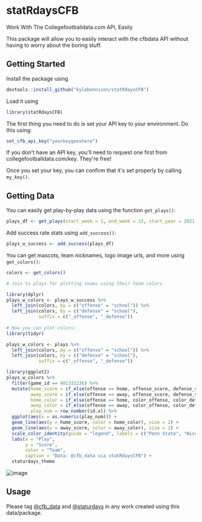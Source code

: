 # statRdaysCFB
Work With The Collegefootballdata.com API, Easily

This package will allow you to easily interact with the cfbdata API without having to worry about the boring stuff.

## Getting Started

Install the package using
``` r
devtools::install_github("kylebennison/statRdaysCFB")
```

Load it using
``` r
library(statRdaysCFB)
```

The first thing you need to do is set your API key to your environment. Do this using:
``` r
set_cfb_api_key("yourkeygoeshere")
```

If you don't have an API key, you'll need to request one first from collegefootballdata.com/key. They're free!

Once you set your key, you can confirm that it's set properly by calling ```my_key()```.

## Getting Data

You can easily get play-by-play data using the function ```get_plays()```:

``` r
plays_df <- get_plays(start_week = 1, end_week = 15, start_year = 2021, end_year = 2021)
```

Add success rate stats using ```add_success()```:
``` r
plays_w_success <- add_success(plays_df)
```

You can get mascots, team nicknames, logo image urls, and more using ```get_colors()```:
``` r
colors <- get_colors()

# Join to plays for plotting teams using their team colors

library(dplyr)
plays_w_colors <- plays_w_success %>% 
  left_join(colors, by = c("offense" = "school")) %>% 
  left_join(colors, by = c("defense" = "school"),
            suffix = c("_offense", "_defense"))
            
# Now you can plot colors:
library(tidyr)

plays_w_colors <- plays %>% 
  left_join(colors, by = c("offense" = "school")) %>% 
  left_join(colors, by = c("defense" = "school"),
            suffix = c("_offense", "_defense"))

library(ggplot2)
plays_w_colors %>% 
  filter(game_id == 401331236) %>% 
  mutate(home_score = if_else(offense == home, offense_score, defense_score),
         away_score = if_else(offense == away, offense_score, defense_score),
         home_color = if_else(offense == home, color_offense, color_defense),
         away_color = if_else(offense == away, color_offense, color_defense),
         play_num = row_number(id.x)) %>%
  ggplot(aes(x = as.numeric(play_num))) + 
  geom_line(aes(y = home_score, color = home_color), size = 2) +
  geom_line(aes(y = away_score, color = away_color), size = 2) +
  scale_color_identity(guide = "legend", labels = c("Penn State", "Wisconsin")) +
  labs(x = "Play",
       y = "Score",
       color = "Team",
       caption = "Data: @cfb_data via statRdaysCFB") +
  staturdays_theme
```

![image](https://user-images.githubusercontent.com/66328277/177992942-db2409f6-c9bc-4e39-bfc2-305d20824b44.png)


## Usage

Please tag [@cfb_data](https://twitter.com/cfb_data) and [@staturdays](https://twitter.com/Staturdays) in any work created using this data/package.
